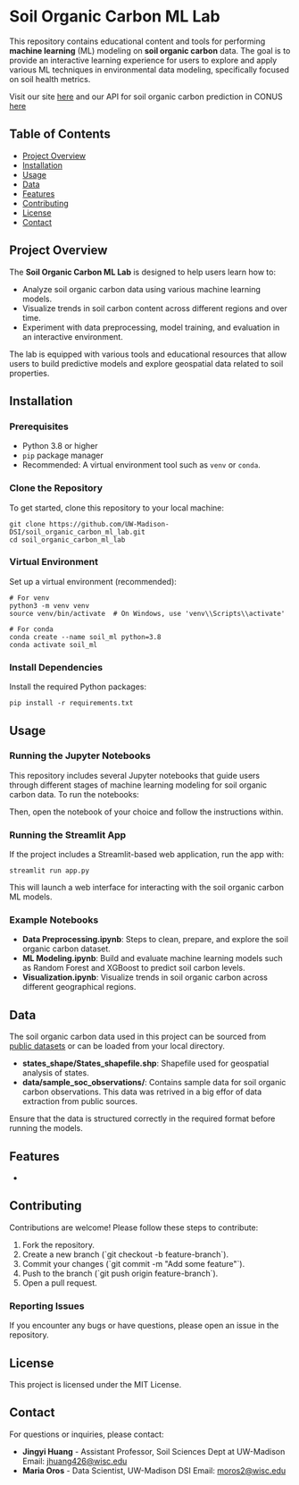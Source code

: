 # Soil Organic Carbon ML Lab

This repository contains educational content and tools for performing **machine learning** (ML) modeling on **soil organic carbon** data. The goal is to provide an interactive learning experience for users to explore and apply various ML techniques in environmental data modeling, specifically focused on soil health metrics.

Visit our site [here](https://soilorganiccarbon-ml-lab.streamlit.app/)
and our API for soil organic carbon prediction in CONUS [here](https://connect.doit.wisc.edu/soil_organic_carbon_prediction/)

## Table of Contents

- [Project Overview](#project-overview)
- [Installation](#installation)
- [Usage](#usage)
- [Data](#data)
- [Features](#features)
- [Contributing](#contributing)
- [License](#license)
- [Contact](#contact)

## Project Overview

The **Soil Organic Carbon ML Lab** is designed to help users learn how to:
- Analyze soil organic carbon data using various machine learning models.
- Visualize trends in soil carbon content across different regions and over time.
- Experiment with data preprocessing, model training, and evaluation in an interactive environment.

The lab is equipped with various tools and educational resources that allow users to build predictive models and explore geospatial data related to soil properties.

## Installation

### Prerequisites

- Python 3.8 or higher
- `pip` package manager
- Recommended: A virtual environment tool such as `venv` or `conda`.

### Clone the Repository

To get started, clone this repository to your local machine:

```
git clone https://github.com/UW-Madison-DSI/soil_organic_carbon_ml_lab.git
cd soil_organic_carbon_ml_lab
```

### Virtual Environment

Set up a virtual environment (recommended):

```
# For venv
python3 -m venv venv
source venv/bin/activate  # On Windows, use 'venv\\Scripts\\activate'

# For conda
conda create --name soil_ml python=3.8
conda activate soil_ml
```

### Install Dependencies

Install the required Python packages:

```
pip install -r requirements.txt
```

## Usage

### Running the Jupyter Notebooks

This repository includes several Jupyter notebooks that guide users through different stages of machine learning modeling for soil organic carbon data. To run the notebooks:


Then, open the notebook of your choice and follow the instructions within.

### Running the Streamlit App

If the project includes a Streamlit-based web application, run the app with:

```
streamlit run app.py
```

This will launch a web interface for interacting with the soil organic carbon ML models.

### Example Notebooks

- **Data Preprocessing.ipynb**: Steps to clean, prepare, and explore the soil organic carbon dataset.
- **ML Modeling.ipynb**: Build and evaluate machine learning models such as Random Forest and XGBoost to predict soil carbon levels.
- **Visualization.ipynb**: Visualize trends in soil organic carbon across different geographical regions.

## Data

The soil organic carbon data used in this project can be sourced from [public datasets](https://example.com) or can be loaded from your local directory. 

- **states_shape/States_shapefile.shp**: Shapefile used for geospatial analysis of states.
- **data/sample_soc_observations/**: Contains sample data for soil organic carbon observations. This data was retrived in a big effor of data extraction from public sources.

Ensure that the data is structured correctly in the required format before running the models.

## Features

- 
## Contributing

Contributions are welcome! Please follow these steps to contribute:

1. Fork the repository.
2. Create a new branch (\`git checkout -b feature-branch\`).
3. Commit your changes (\`git commit -m "Add some feature"\`).
4. Push to the branch (\`git push origin feature-branch\`).
5. Open a pull request.

### Reporting Issues

If you encounter any bugs or have questions, please open an issue in the repository.

## License

This project is licensed under the MIT License.

## Contact

For questions or inquiries, please contact:

- **Jingyi Huang** - Assistant Professor, Soil Sciences Dept at UW-Madison
  Email: [jhuang426@wisc.edu](mailto:jhuang426@wisc.edu)
- **Maria Oros** - Data Scientist, UW-Madison DSI
  Email: [moros2@wisc.edu](mailto:moros2@wisc.edu)
